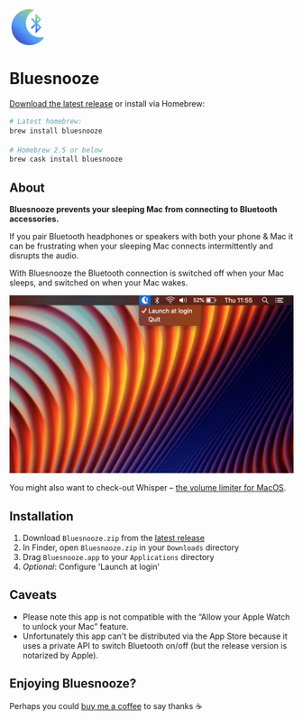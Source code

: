 ![Bluesnooze logo](images/icon.png)

# Bluesnooze

[Download the latest release][download-latest] or install via Homebrew:

```sh
# Latest homebrew:
brew install bluesnooze

# Homebrew 2.5 or below
brew cask install bluesnooze
```

## About

**Bluesnooze prevents your sleeping Mac from connecting to Bluetooth accessories.**

If you pair Bluetooth headphones or speakers with both your phone & Mac it can be frustrating when your sleeping Mac connects intermittently and disrupts the audio.

With Bluesnooze the Bluetooth connection is switched off when your Mac sleeps, and switched on when your Mac wakes.

![Screenshot showing Bluesnooze in the status bar](images/screenshot.png)

You might also want to check-out Whisper –  [the volume limiter for MacOS](https://apps.apple.com/gb/app/whisper-volume-limiter/id1438132944?mt=12).

## Installation

1. Download `Bluesnooze.zip` from the [latest release][download-latest]
1. In Finder, open `Bluesnooze.zip` in your `Downloads` directory
1. Drag `Bluesnooze.app` to your `Applications` directory
1. *Optional*: Configure 'Launch at login'

## Caveats

- Please note this app is not compatible with the “Allow your Apple Watch to unlock your Mac” feature.
- Unfortunately this app can't be distributed via the App Store because it uses a private API to switch Bluetooth on/off (but the release version is notarized by Apple).

[download-latest]: https://github.com/odlp/bluesnooze/releases/latest

## Enjoying Bluesnooze?

Perhaps you could [buy me a coffee](https://www.buymeacoffee.com/odlp) to say thanks :coffee:
